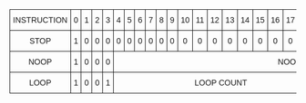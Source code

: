 <style type="text/css">
.tg  {border-collapse:collapse;border-spacing:0;width:100%;}
.tg td{border:.05rem solid var(--md-typeset-table-color);border-style:solid;border-width:1px;font-family:Arial, sans-serif;font-size:14px;
  overflow:hidden;padding:10px 5px;word-break:normal;}
.tg th{border:.05rem solid var(--md-typeset-table-color);border-style:solid;border-width:1px;font-family:Arial, sans-serif;font-size:14px;
  font-weight:normal;overflow:hidden;padding:10px 5px;word-break:normal;}
.tg .tg-nrix{text-align:center;vertical-align:middle}
</style>
<table class="tg">
<thead>
  <tr>
    <th class="tg-nrix">INSTRUCTION</th>
    <th class="tg-nrix">0</th>
    <th class="tg-nrix">1</th>
    <th class="tg-nrix">2</th>
    <th class="tg-nrix">3</th>
    <th class="tg-nrix">4</th>
    <th class="tg-nrix">5</th>
    <th class="tg-nrix">6</th>
    <th class="tg-nrix">7</th>
    <th class="tg-nrix">8</th>
    <th class="tg-nrix">9</th>
    <th class="tg-nrix">10</th>
    <th class="tg-nrix">11</th>
    <th class="tg-nrix">12</th>
    <th class="tg-nrix">13</th>
    <th class="tg-nrix">14</th>
    <th class="tg-nrix">15</th>
    <th class="tg-nrix">16</th>
    <th class="tg-nrix">17</th>
    <th class="tg-nrix">18</th>
    <th class="tg-nrix">19</th>
    <th class="tg-nrix">20</th>
    <th class="tg-nrix">21</th>
    <th class="tg-nrix">22</th>
    <th class="tg-nrix">23</th>
    <th class="tg-nrix">24</th>
    <th class="tg-nrix">25</th>
    <th class="tg-nrix">26</th>
    <th class="tg-nrix">27</th>
    <th class="tg-nrix">28</th>
    <th class="tg-nrix">29</th>
    <th class="tg-nrix">30</th>
    <th class="tg-nrix">31</th>
  </tr>
</thead>
<tbody>
  <tr>
    <td class="tg-nrix">STOP</td>
    <td class="tg-nrix">1</td>
    <td class="tg-nrix">0</td>
    <td class="tg-nrix">0</td>
    <td class="tg-nrix">0</td>
    <td class="tg-nrix">0</td>
    <td class="tg-nrix">0</td>
    <td class="tg-nrix">0</td>
    <td class="tg-nrix">0</td>
    <td class="tg-nrix">0</td>
    <td class="tg-nrix">0</td>
    <td class="tg-nrix">0</td>
    <td class="tg-nrix">0</td>
    <td class="tg-nrix">0</td>
    <td class="tg-nrix">0</td>
    <td class="tg-nrix">0</td>
    <td class="tg-nrix">0</td>
    <td class="tg-nrix">0</td>
    <td class="tg-nrix">0</td>
    <td class="tg-nrix">0</td>
    <td class="tg-nrix">0</td>
    <td class="tg-nrix">0</td>
    <td class="tg-nrix">0</td>
    <td class="tg-nrix">0</td>
    <td class="tg-nrix">0</td>
    <td class="tg-nrix">0</td>
    <td class="tg-nrix">0</td>
    <td class="tg-nrix">0</td>
    <td class="tg-nrix">0</td>
    <td class="tg-nrix">0</td>
    <td class="tg-nrix">0</td>
    <td class="tg-nrix">0</td>
    <td class="tg-nrix">0</td>
  </tr>
  <tr>
    <td class="tg-nrix">NOOP</td>
    <td class="tg-nrix">1</td>
    <td class="tg-nrix">0</td>
    <td class="tg-nrix">0</td>
    <td class="tg-nrix">0</td>
    <td class="tg-nrix" colspan="28">NOOP TIMESLICE</td>
  </tr>
  <tr>
    <td class="tg-nrix">LOOP</td>
    <td class="tg-nrix">1</td>
    <td class="tg-nrix">0</td>
    <td class="tg-nrix">0</td>
    <td class="tg-nrix">1</td>
    <td class="tg-nrix" colspan="16">LOOP COUNT</td>
    <td class="tg-nrix" colspan="12">LOOP JUMP</td>
  </tr>
</tbody></table>